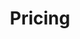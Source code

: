 ---
title: Pricing
layout: pricing
header:
  title: Pay as you grow
  paragraph: With our no hassle pricing plans
tier:
  one:
    title: Basic
    price: 25
    included:
      - 1 page
      - High Speed Hosting
      - Unlimited updates and support
    excluded:
      - SSL encrypted connection
      - Custom Domain
      - Favicon
      - Contact Form
      - Blog
  two:
    title: Professional
    price: 50
    included:
      - 5 pages
      - High Speed Hosting
      - Unlimited updates and support
      - SSL encrypted connection
      - Custom Domain
      - Favicon
      - Contact Form
    excluded:
      - Blog
  three:
    title: Premium
    price: 100
    included:
      - Unlimited pages
      - High Speed Hosting
      - Unlimited updates and support
      - SSL encrypted connection
      - Custom Domain
      - Favicon
      - Contact Form
      - Blog
    excluded:
---